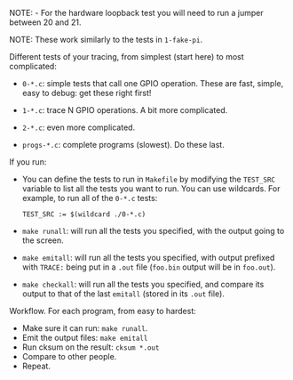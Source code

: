 NOTE:
    - For the hardware loopback test you will need to run a jumper between 20 and 21.

NOTE: These work similarly to the tests in `1-fake-pi`.

Different tests of your tracing, from simplest (start here) to most complicated:

  - `0-*.c`: simple tests that call one GPIO operation.  These are fast, 
    simple, easy to debug: get these right first!

  - `1-*.c`: trace N GPIO operations.   A bit more complicated.
  - `2-*.c`: even more complicated.
  - `progs-*.c`: complete programs (slowest).  Do these last.

If you run:

  - You can define the tests to run in `Makefile` by modifying the `TEST_SRC`
    variable to list all the tests you want to run.  You can use wildcards.
    For example, to run all of the `0-*.c` tests:


        TEST_SRC := $(wildcard ./0-*.c) 

  - `make runall`: will run all the tests you specified, with the output going to 
    the screen.
  - `make emitall`: will run all the tests you specified, with output prefixed
    with `TRACE:` being put in a `.out` file (`foo.bin` output will be in `foo.out`).
  - `make checkall`: will run all the tests you specified, and compare its output
    to that of the last `emitall` (stored in its `.out` file).

Workflow.  For each program, from easy to hardest:

  - Make sure it can run: `make runall`.
  - Emit the output files: `make emitall`
  - Run cksum on the result: `cksum *.out`
  - Compare to other people.
  - Repeat.
